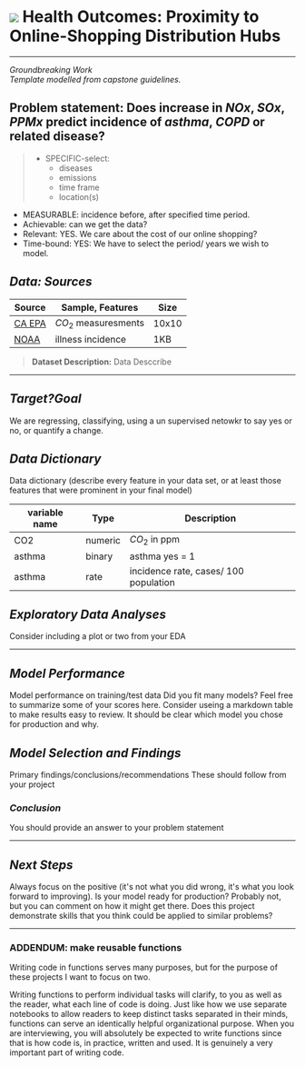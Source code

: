 # ![](https://ga-dash.s3.amazonaws.com/production/assets/logo-9f88ae6c9c3871690e33280fcf557f33.png) Health Outcomes: Proximity to Online-Shopping Distribution Hubs
---
_Groundbreaking Work_ <br>
_Template modelled from capstone guidelines._

## Problem statement: Does increase in _NOx_, _SOx_, _PPMx_ predict incidence of _asthma_, _COPD_ or related disease? 
> * SPECIFIC-select: 
>    * diseases
>    * emissions
>    * time frame
>    * location(s)
* MEASURABLE: incidence before, after specified time period. 
* Achievable: can we get the data? 
* Relevant: YES. We care about the cost of our online shopping? 
* Time-bound: YES: We have to select the period/ years we wish to model. 

## _Data: Sources_

Source                            | Sample, Features     | Size  
---                               | ---                  | ---   
<a href = "epa.gov"> CA EPA </a>  | $CO_2$ measuresments | 10x10 
<a href = "noaa.gov"> NOAA </a>   | illness incidence    | 1KB  
> **Dataset Description:** Data Desccribe 
----

## _Target?Goal_
We are regressing, classifying, using a un supervised netowkr to say yes or no, or quantify a change. 

## _Data Dictionary_
Data dictionary (describe every feature in your data set, or at least those features that were prominent in your final model)

variable name   | Type        | Description 
---             | ---         | ---   
CO2             | numeric     | $CO_2$ in ppm 
asthma          | binary      | asthma yes = 1
asthma          | rate        | incidence rate, cases/ 100 population

## _Exploratory Data Analyses_ 
Consider including a plot or two from your EDA

---
## _Model Performance_ 
Model performance on training/test data
Did you fit many models? Feel free to summarize some of your scores here.
Consider useing a markdown table to make results easy to review.
It should be clear which model you chose for production and why.

## _Model Selection and Findings_
Primary findings/conclusions/recommendations
These should follow from your project

### _Conclusion_
You should provide an answer to your problem statement

---
## _Next Steps_
Always focus on the positive (it's not what you did wrong, it's what you look forward to improving).
Is your model ready for production? Probably not, but you can comment on how it might get there.
Does this project demonstrate skills that you think could be applied to similar problems?

---
### ADDENDUM: make reusable functions
Writing code in functions serves many purposes, but for the purpose of these projects I want to focus on two.

Writing functions to perform individual tasks will clarify, to you as well as the reader, what each line of code is doing. Just like how we use separate notebooks to allow readers to keep distinct tasks separated in their minds, functions can serve an identically helpful organizational purpose.
When you are interviewing, you will absolutely be expected to write functions since that is how code is, in practice, written and used. It is genuinely a very important part of writing code.